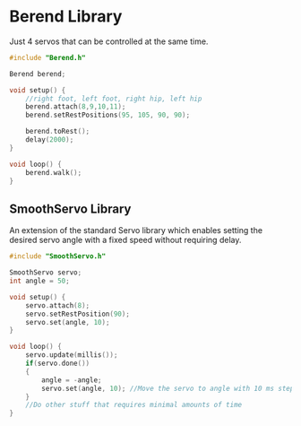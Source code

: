 # Berend  Library
Just 4 servos that can be controlled at the same time.

``` cpp
#include "Berend.h"

Berend berend;

void setup() {
    //right foot, left foot, right hip, left hip
    berend.attach(8,9,10,11);
    berend.setRestPositions(95, 105, 90, 90);

    berend.toRest();
    delay(2000);
}

void loop() {
    berend.walk();
}
```

## SmoothServo  Library
An extension of the standard Servo library which enables setting the desired servo angle with a fixed speed without requiring delay.

``` cpp
#include "SmoothServo.h"

SmoothServo servo;
int angle = 50;

void setup() {
    servo.attach(8);
    servo.setRestPosition(90);
    servo.set(angle, 10);
}

void loop() {
    servo.update(millis());
    if(servo.done())
    {
        angle = -angle;
        servo.set(angle, 10); //Move the servo to angle with 10 ms steps.
    }
    //Do other stuff that requires minimal amounts of time
}
```
